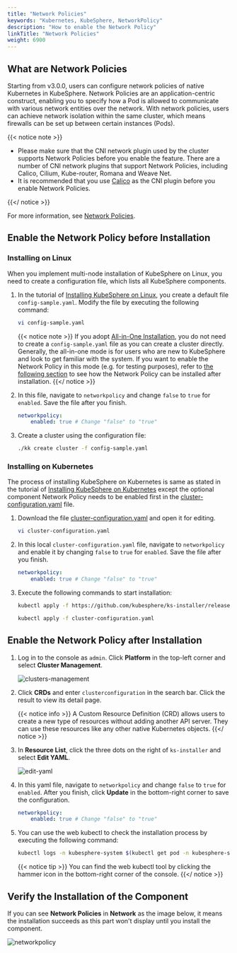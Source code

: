 ```yaml
---
title: "Network Policies"
keywords: "Kubernetes, KubeSphere, NetworkPolicy"
description: "How to enable the Network Policy"
linkTitle: "Network Policies"
weight: 6900
---
```


## What are Network Policies

Starting from v3.0.0, users can configure network policies of native Kubernetes in KubeSphere. Network Policies are an application-centric construct, enabling you to specify how a Pod is allowed to communicate with various network entities over the network. With network policies, users can achieve network isolation within the same cluster, which means firewalls can be set up between certain instances (Pods).

{{< notice note >}}

- Please make sure that the CNI network plugin used by the cluster supports Network Policies before you enable the feature. There are a number of CNI network plugins that support Network Policies, including Calico, Cilium, Kube-router, Romana and Weave Net.
- It is recommended that you use [Calico](https://www.projectcalico.org/) as the CNI plugin before you enable Network Policies.

{{</ notice >}}

For more information, see [Network Policies](https://kubernetes.io/docs/concepts/services-networking/network-policies/).

## Enable the Network Policy before Installation

### Installing on Linux

When you implement multi-node installation of KubeSphere on Linux, you need to create a configuration file, which lists all KubeSphere components.

1. In the tutorial of [Installing KubeSphere on Linux](../../installing-on-linux/introduction/multioverview/), you create a default file `config-sample.yaml`. Modify the file by executing the following command:

    ```bash
    vi config-sample.yaml
    ```

    {{< notice note >}}
If you adopt [All-in-One Installation](../../quick-start/all-in-one-on-linux/), you do not need to create a `config-sample.yaml` file as you can create a cluster directly. Generally, the all-in-one mode is for users who are new to KubeSphere and look to get familiar with the system. If you want to enable the Network Policy in this mode (e.g. for testing purposes), refer to [the following section](#enable-network-policy-after-installation) to see how the Network Policy can be installed after installation.
    {{</ notice >}}

2. In this file, navigate to `networkpolicy` and change `false` to `true` for `enabled`. Save the file after you finish.

    ```yaml
    networkpolicy:
        enabled: true # Change "false" to "true"
    ```

3. Create a cluster using the configuration file:

    ```bash
    ./kk create cluster -f config-sample.yaml
    ```

### **Installing on Kubernetes**

The process of installing KubeSphere on Kubernetes is same as stated in the tutorial of [Installing KubeSphere on Kubernetes](../../installing-on-kubernetes/introduction/overview/) except the optional component Network Policy needs to be enabled first in the [cluster-configuration.yaml](https://github.com/kubesphere/ks-installer/releases/download/v3.0.0/cluster-configuration.yaml) file.

1. Download the file [cluster-configuration.yaml](https://github.com/kubesphere/ks-installer/releases/download/v3.0.0/cluster-configuration.yaml) and open it for editing.

    ```bash
    vi cluster-configuration.yaml
    ```

2. In this local `cluster-configuration.yaml` file, navigate to `networkpolicy` and enable it by changing `false` to `true` for `enabled`. Save the file after you finish.

    ```yaml
    networkpolicy:
        enabled: true # Change "false" to "true"
    ```

3. Execute the following commands to start installation:

    ```bash
    kubectl apply -f https://github.com/kubesphere/ks-installer/releases/download/v3.0.0/kubesphere-installer.yaml

    kubectl apply -f cluster-configuration.yaml
    ```

## Enable the Network Policy after Installation

1. Log in to the console as `admin`. Click **Platform** in the top-left corner and select **Cluster Management**.
   
    ![clusters-management](/images/docs/enable-pluggable-components/network-policies/clusters-management.png)
    
2. Click **CRDs** and enter `clusterconfiguration` in the search bar. Click the result to view its detail page.

    {{< notice info >}}
A Custom Resource Definition (CRD) allows users to create a new type of resources without adding another API server. They can use these resources like any other native Kubernetes objects.
    {{</ notice >}}

3. In **Resource List**, click the three dots on the right of `ks-installer` and select **Edit YAML**.

    ![edit-yaml](/images/docs/enable-pluggable-components/network-policies/edit-yaml.png)

4. In this yaml file, navigate to `networkpolicy` and change `false` to `true` for `enabled`. After you finish, click **Update** in the bottom-right corner to save the configuration.

    ```yaml
    networkpolicy:
        enabled: true # Change "false" to "true"
    ```

5. You can use the web kubectl to check the installation process by executing the following command:

    ```bash
    kubectl logs -n kubesphere-system $(kubectl get pod -n kubesphere-system -l app=ks-install -o jsonpath='{.items[0].metadata.name}') -f
    ```

    {{< notice tip >}}
You can find the web kubectl tool by clicking the hammer icon in the bottom-right corner of the console.
    {{</ notice >}}

## Verify the Installation of the Component

If you can see **Network Policies** in **Network** as the image below, it means the installation succeeds as this part won't display until you install the component.

![networkpolicy](/images/docs/enable-pluggable-components/network-policies/networkpolicy.png)